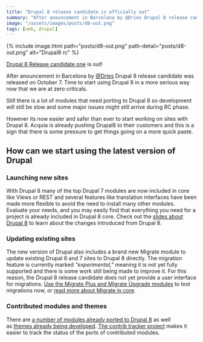 ```yaml
---
title: "Drupal 8 release candidate is officially out"
summary: "After anouncement in Barcelona by @Dries Drupal 8 release candidate was released on October 7"
image: "/assets/images/posts/d8-out.png"
tags: [web, drupal]
---
```


{% include image.html path="posts/d8-out.png" path-detail="posts/d8-out.png" alt="Drupal8 rc" %}

[Drupal 8 Release candidate one](https://www.drupal.org/drupal-8.0.0-rc1) is out!

After anouncement in Barcelona by [@Dries](https://twitter.com/Dries) Drupal 8 release candidate was released on October 7\. Time to start using Drupal 8 in a more serious way now that we are at zero criticals.

Still there is a lot of modules that need porting to Drupal 8 so development will still be slow and some major issues might still arrive during RC phase.

However its now easier and safer than ever to start working on sites with Drupal 8. Acquia is already pushing Drupal8 to their customers and this is a sign that there is some pressure to get things going on a more quick paste.

## How can we start using the latest version of Drupal

### Launching new sites

With Drupal 8 many of the top Drupal 7 modules are now included in core like Views or REST and several features like translation interfaces have been made more flexible to avoid the need to install many other modules. Evaluate your needs, and you may easily find that everything you need for a project is already included in Drupal 8 core. Check out the [slides about Drupal 8](https://docs.google.com/presentation/d/1GXK1dBSe6_QMhSkNwsgocWynlzdQFrMUouaOqA8wyUI) to learn about the changes introduced from Drupal 8.

### Updating existing sites

The new version of Drupal also includes a brand new Migrate module to update existing Drupal 6 and 7 sites to Drupal 8 directly. The migration feature is currently marked _"experimental,"_ meaning it is not yet fully supported and there is some work still being made to improve it. For this reason, the Drupal 8 release candidate does not yet provide a user interface for migrations. [Use the Migrate Plus and Migrate Upgrade modules](https://www.drupal.org/node/2257723) to test migrations now, or [read more about Migrate in core](https://www.drupal.org/upgrade/migrate).

### Contributed modules and themes

There are [a number of modules already ported to Drupal 8](https://www.drupal.org/project/project_module?f%5B0%5D=&f%5B1%5D=&f%5B2%5D=&f%5B3%5D=drupal_core%3A7234&f%5B4%5D=sm_field_project_type%3Afull&text=&solrsort=iss_project_release_usage+desc&op=Search) as well as [themes already being developed](https://www.drupal.org/project/project_theme?f%5B0%5D=&f%5B1%5D=&f%5B2%5D=drupal_core%3A7234&f%5B3%5D=sm_field_project_type%3Afull&text=&solrsort=iss_project_release_usage+desc&op=Search). [The contrib tracker project](https://www.drupal.org/project/contrib_tracker) makes it easier to track the status of the ports of contributed modules.
